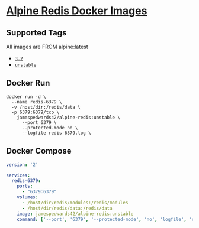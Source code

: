 # [Alpine Redis Docker Images](https://hub.docker.com/r/jamespedwards42/alpine-redis/)

## Supported Tags
All images are FROM alpine:latest
* [`3.2`](3.2/Dockerfile)
* [`unstable`](unstable/Dockerfile)

## Docker Run
```shell
docker run -d \
  --name redis-6379 \
  -v /host/dir:/redis/data \
  -p 6379:6379/tcp \
    jamespedwards42/alpine-redis:unstable \
      --port 6379 \
      --protected-mode no \
      --logfile redis-6379.log \
```

## Docker Compose
```yaml
version: '2'

services:
  redis-6379:
    ports:
      - "6379:6379"
    volumes:
      - /host/dir/redis/modules:/redis/modules
      - /host/dir/redis/data:/redis/data
    image: jamespedwards42/alpine-redis:unstable
    command: ['--port', '6379', '--protected-mode', 'no', 'logfile', 'redis-6379.log']
```
